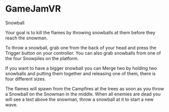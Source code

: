 # GameJamVR

Snowball

Your goal is to kill the flames by throwing snowballs at them before they reach the snowman.

To throw a snowball, grab one from the back of your head and press the Trigger button on your controller.
You can also grab snowballs from one of the four Snowpiles on the platform.

If you want to have a bigger snowball you can Merge two by holding two snowballs and putting them together and releasing one of them, there is four different sizes.

The flames will spawn from the Campfires at the trees as soon as you throw a Snowball on the Snowman in the middle.
When all enemies are dead you will see a text above the snowman, throw a snowball at it to start a new wave.
